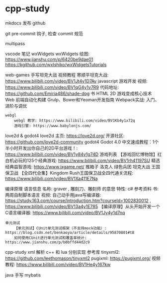 # cpp-study

mkdocs
    发布 github


git
    pre-commit 钩子, 检查 commit 规范

multipass


vscode
    笔记
wxWidgets
    wxWidgets 绘图: https://www.jianshu.com/p/6420be9dae01
    https://kgithub.com/wxIshiko/wxWidgetsTutorials


web-games
	手写坦克大战
		视频教程
			寒顺平坦克大战: https://www.bilibili.com/video/BV1Jt4y1D7Av
			javascript 游戏开发
				视频: https://www.bilibili.com/video/BV1qG4y1v7R9
				代码地址: https://github.com/Emiria486/shade-dog
		书
			HTML 2D 游戏变成核心技术
			Web 前端自动化构建 Grulp、Bower和Yeoman开发指南
			Ｗebpack实战: 入门、进阶与调优

	webgl
		webgl 教学: https://www.bilibili.com/video/BV1Kb4y1x72q
		游戏引擎: https://www.babylonjs.com/
	
love2d & godot4
	love2d
		主页: https://love2d.org/
		开源社区: https://github.com/love2d-community
	godot4
		Godot 4.0 中文速成教程：1个半小时开发出你自己的2D平台游戏！: https://www.bilibili.com/video/BV1y84y1g74D
	游戏列表
		【游戏回忆博物馆】红白机必玩的125个经典游戏: https://www.bilibili.com/video/BV1rh41197SU
		精选经典益智游戏: https://www.jxgame.net/
		推箱子
		洛克人
		绿色兵团
		坦克大战
		王国保卫战
			【全四代合集】Kingdom Rush王国保卫战全四代通关流程: https://www.bilibili.com/video/BV1Xa411E7Na
	
	
编译原理
	语言信息
		名称: graver , 雕刻刀、雕刻师 的意思
		特性: c#
	参考资料
		书:
			两周自制脚本语言
		视频:
			自己动手用java写编译器: https://study.163.com/course/introduction.htm?courseId=1002830012 , https://www.bilibili.com/video/BV13a4y1E785
			【编译原理】从头开始开发一个C语言编译器: https://www.bilibili.com/video/BV1Jy4y1d7nq
		
	单元测试
		【单元测试】CUnit单元测试框架（不支持mock功能）: https://blog.csdn.net/benkaoya/article/details/95870801#t8
		如何使用CUnit进行单元测试和覆盖率统计: https://www.jianshu.com/p/b0bffd44d2c9
		
cpp-study
	xml 解析 c++ 和 lua 分别实现
		参考库
			tinyxml2: https://github.com/leethomason/tinyxml2
			pugixml: https://pugixml.org/
		视频教程: https://www.bilibili.com/video/BV1He4y167kw
	

java
	手写 mybatis
	
	



